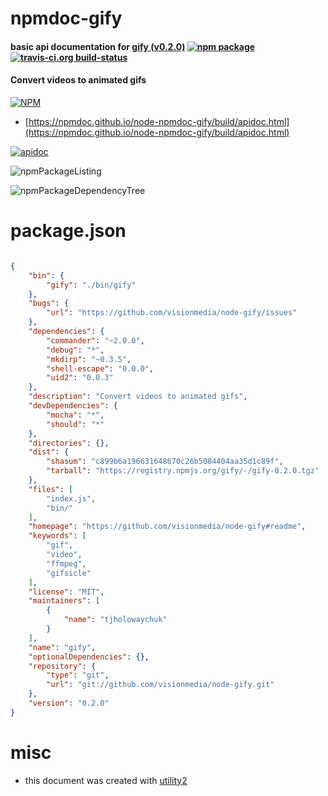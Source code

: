 # npmdoc-gify

#### basic api documentation for  [gify (v0.2.0)](https://github.com/visionmedia/node-gify#readme)  [![npm package](https://img.shields.io/npm/v/npmdoc-gify.svg?style=flat-square)](https://www.npmjs.org/package/npmdoc-gify) [![travis-ci.org build-status](https://api.travis-ci.org/npmdoc/node-npmdoc-gify.svg)](https://travis-ci.org/npmdoc/node-npmdoc-gify)

#### Convert videos to animated gifs

[![NPM](https://nodei.co/npm/gify.png?downloads=true&downloadRank=true&stars=true)](https://www.npmjs.com/package/gify)

- [https://npmdoc.github.io/node-npmdoc-gify/build/apidoc.html](https://npmdoc.github.io/node-npmdoc-gify/build/apidoc.html)

[![apidoc](https://npmdoc.github.io/node-npmdoc-gify/build/screenCapture.buildCi.browser.%252Ftmp%252Fbuild%252Fapidoc.html.png)](https://npmdoc.github.io/node-npmdoc-gify/build/apidoc.html)

![npmPackageListing](https://npmdoc.github.io/node-npmdoc-gify/build/screenCapture.npmPackageListing.svg)

![npmPackageDependencyTree](https://npmdoc.github.io/node-npmdoc-gify/build/screenCapture.npmPackageDependencyTree.svg)



# package.json

```json

{
    "bin": {
        "gify": "./bin/gify"
    },
    "bugs": {
        "url": "https://github.com/visionmedia/node-gify/issues"
    },
    "dependencies": {
        "commander": "~2.0.0",
        "debug": "*",
        "mkdirp": "~0.3.5",
        "shell-escape": "0.0.0",
        "uid2": "0.0.3"
    },
    "description": "Convert videos to animated gifs",
    "devDependencies": {
        "mocha": "*",
        "should": "*"
    },
    "directories": {},
    "dist": {
        "shasum": "c899b6a196631648670c26b5084404aa35d1c89f",
        "tarball": "https://registry.npmjs.org/gify/-/gify-0.2.0.tgz"
    },
    "files": [
        "index.js",
        "bin/"
    ],
    "homepage": "https://github.com/visionmedia/node-gify#readme",
    "keywords": [
        "gif",
        "video",
        "ffmpeg",
        "gifsicle"
    ],
    "license": "MIT",
    "maintainers": [
        {
            "name": "tjholowaychuk"
        }
    ],
    "name": "gify",
    "optionalDependencies": {},
    "repository": {
        "type": "git",
        "url": "git://github.com/visionmedia/node-gify.git"
    },
    "version": "0.2.0"
}
```



# misc
- this document was created with [utility2](https://github.com/kaizhu256/node-utility2)
